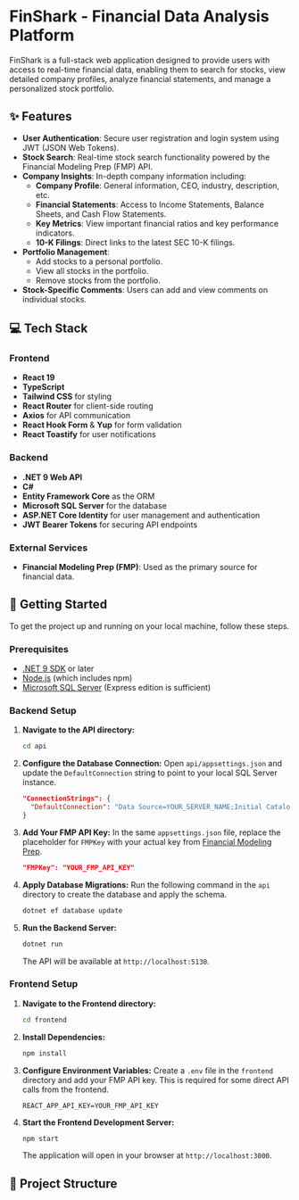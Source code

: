 # FinShark - Financial Data Analysis Platform

FinShark is a full-stack web application designed to provide users with access to real-time financial data, enabling them to search for stocks, view detailed company profiles, analyze financial statements, and manage a personalized stock portfolio.

## ✨ Features

- **User Authentication**: Secure user registration and login system using JWT (JSON Web Tokens).
- **Stock Search**: Real-time stock search functionality powered by the Financial Modeling Prep (FMP) API.
- **Company Insights**: In-depth company information including:
  - **Company Profile**: General information, CEO, industry, description, etc.
  - **Financial Statements**: Access to Income Statements, Balance Sheets, and Cash Flow Statements.
  - **Key Metrics**: View important financial ratios and key performance indicators.
  - **10-K Filings**: Direct links to the latest SEC 10-K filings.
- **Portfolio Management**:
  - Add stocks to a personal portfolio.
  - View all stocks in the portfolio.
  - Remove stocks from the portfolio.
- **Stock-Specific Comments**: Users can add and view comments on individual stocks.

## 💻 Tech Stack

### Frontend

- **React 19**
- **TypeScript**
- **Tailwind CSS** for styling
- **React Router** for client-side routing
- **Axios** for API communication
- **React Hook Form** & **Yup** for form validation
- **React Toastify** for user notifications

### Backend

- **.NET 9 Web API**
- **C#**
- **Entity Framework Core** as the ORM
- **Microsoft SQL Server** for the database
- **ASP.NET Core Identity** for user management and authentication
- **JWT Bearer Tokens** for securing API endpoints

### External Services

- **Financial Modeling Prep (FMP)**: Used as the primary source for financial data.

## 🚀 Getting Started

To get the project up and running on your local machine, follow these steps.

### Prerequisites

- [.NET 9 SDK](https://dotnet.microsoft.com/download/dotnet/9.0) or later
- [Node.js](https://nodejs.org/) (which includes npm)
- [Microsoft SQL Server](https://www.microsoft.com/en-us/sql-server/sql-server-downloads) (Express edition is sufficient)

### Backend Setup

1.  **Navigate to the API directory:**
    ```bash
    cd api
    ```

2.  **Configure the Database Connection:**
    Open `api/appsettings.json` and update the `DefaultConnection` string to point to your local SQL Server instance.

    ```json
    "ConnectionStrings": {
      "DefaultConnection": "Data Source=YOUR_SERVER_NAME;Initial Catalog=finshark;Integrated Security=True;Connect Timeout=30;Encrypt=False;TrustServerCertificate=True"
    }
    ```

3.  **Add Your FMP API Key:**
    In the same `appsettings.json` file, replace the placeholder for `FMPKey` with your actual key from [Financial Modeling Prep](https://site.financialmodelingprep.com/developer).

    ```json
    "FMPKey": "YOUR_FMP_API_KEY"
    ```

4.  **Apply Database Migrations:**
    Run the following command in the `api` directory to create the database and apply the schema.
    ```bash
    dotnet ef database update
    ```

5.  **Run the Backend Server:**
    ```bash
    dotnet run
    ```
    The API will be available at `http://localhost:5130`.

### Frontend Setup

1.  **Navigate to the Frontend directory:**
    ```bash
    cd frontend
    ```

2.  **Install Dependencies:**
    ```bash
    npm install
    ```

3.  **Configure Environment Variables:**
    Create a `.env` file in the `frontend` directory and add your FMP API key. This is required for some direct API calls from the frontend.

    ```
    REACT_APP_API_KEY=YOUR_FMP_API_KEY
    ```

4.  **Start the Frontend Development Server:**
    ```bash
    npm start
    ```
    The application will open in your browser at `http://localhost:3000`.

## 📂 Project Structure
